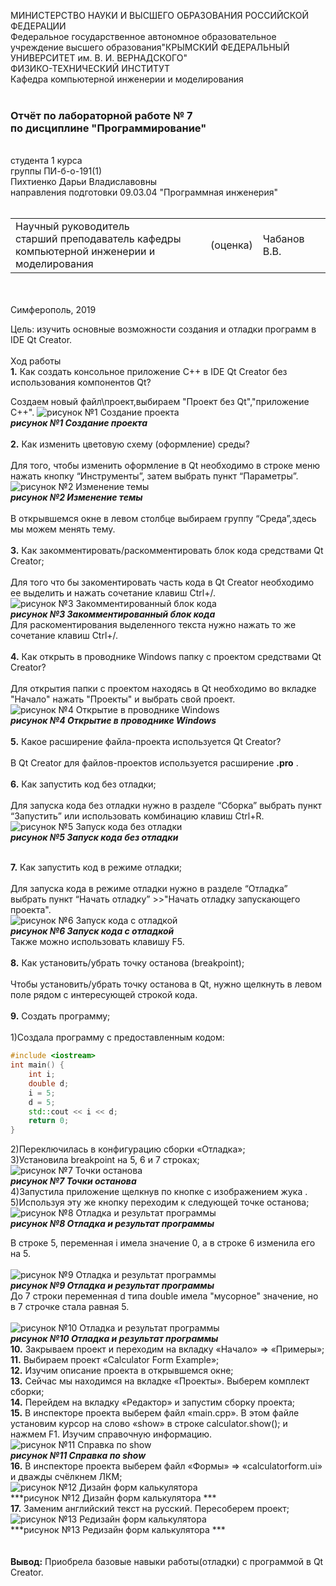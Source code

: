 МИНИСТЕРСТВО НАУКИ  И ВЫСШЕГО ОБРАЗОВАНИЯ РОССИЙСКОЙ ФЕДЕРАЦИИ  
Федеральное государственное автономное образовательное учреждение высшего образования"КРЫМСКИЙ ФЕДЕРАЛЬНЫЙ УНИВЕРСИТЕТ им. В. И. ВЕРНАДСКОГО"  
ФИЗИКО-ТЕХНИЧЕСКИЙ ИНСТИТУТ  
Кафедра компьютерной инженерии и моделирования
<br/><br/>

### Отчёт по лабораторной работе № 7<br/> по дисциплине "Программирование"
<br/>
студента 1 курса
<br/>
группы ПИ-б-о-191(1)
<br/>
Пихтиенко Дарьи Владиславовны
<br/>
направления подготовки 09.03.04 "Программная инженерия"  
<br/><br/>


<table>

<tr><td>Научный руководитель<br/> старший преподаватель кафедры<br/> компьютерной инженерии и моделирования</td>

<td>(оценка)</td>

<td>Чабанов В.В.</td>

</tr>

</table>

<br/><br/>
Симферополь, 2019

Цель: изучить основные возможности создания и отладки программ в IDE Qt Creator.
<br/><br/>
Ход работы
<br/>**1.** Как создать консольное приложение С++ в IDE Qt Creator без использования компонентов Qt?    
 
  Создаем новый файл\проект,выбираем "Проект без Qt","приложение С++".
 ![рисунок №1 Создание проекта](puc1.jpg)<br/> ***рисунок №1 Создание проекта***
 <br/><br/>
 **2.** Как изменить цветовую схему (оформление) среды?<br/><br/>
 Для того, чтобы изменить оформление в Qt необходимо в строке меню нажать кнопку “Инструменты”, затем выбрать пункт “Параметры”.
 ![рисунок №2 Изменение темы](puc2.jpg)</br>***рисунок №2 Изменение темы***<br/><br/>
 В открывшемся окне в левом столбце выбираем группу “Среда”,здесь мы можем менять тему.<br/><br/>
 **3.** Как закомментировать/раскомментировать блок кода средствами  Qt Creator;<br/><br/>
Для того что бы закоментировать часть кода в  Qt Creator необходимо ее выделить и нажать сочетание клавиш Ctrl+/.<br/>
 ![рисунок №3 Закомментированный блок кода](puc3.jpg)</br>***рисунок №3 Закомментированный блок кода***<br/>
 Для раскоментирования выделенного текста нужно нажать то же сочетание клавиш Ctrl+/.<br/><br/>
 **4.** Как открыть в проводнике Windows папку с проектом средствами Qt Creator?<br/><br/>
 Для открытия папки с проектом находясь в Qt необходимо во вкладке "Начало" нажать "Проекты" и выбрать свой проект.
![рисунок №4 Открытие в проводнике Windows ](puc4.jpg)</br>***рисунок №4 Открытие в проводнике Windows***<br/><br/>
 **5.** Какое расширение файла-проекта используется Qt Creator?<br/><br/>
 В Qt Creator для файлов-проектов используется расширение **.pro** .<br/><br/>
 **6.** Как запустить код без отладки;<br/><br/>
 Для запуска кодa без отладки нужно в разделе “Сборка” выбрать пункт “Запустить” или использовать комбинацию клавиш Ctrl+R.<br/>
 ![рисунок №5 Запуск кода без отладки](puc5.jpg)</br>***рисунок №5 Запуск кода без отладки***<br/><br/>

 
 **7.** Как запустить код в режиме отладки;<br/><br/>
 Для запуска кодa в режиме отладки нужно в разделе “Отладка” выбрать пункт “Начать отладку” >>"Начать отладку запускающего проекта".<br/>
 ![рисунок №6 Запуск кода с отладкой](puc6.jpg)</br>***рисунок №6 Запуск кода с отладкой***<br/>
 Также можно использовать клавишу F5.
<br/><br/>
**8.** Как установить/убрать точку останова (breakpoint);<br/><br/>
Чтобы установить/убрать точку останова в Qt, нужно щелкнуть в левом поле рядом с интересующей строкой кода.<br/><br/>
**9.** Создать программу;<br/><br/>
1)Создала программу с предоставленным кодом:<br/>
```C++
#include <iostream>
int main() {
    int i;
    double d;
    i = 5;
    d = 5;
    std::cout << i << d;
    return 0;
}
```
2)Переключилась в конфигурацию сборки «Отладка»;<br/>
3)Установила breakpoint на 5, 6 и 7 строках;<br/>
![рисунок №7 Точки останова](puc7.jpg)</br>***рисунок №7 Точки останова***<br/>
4)Запустила приложение щелкнув по кнопке с изображением жука . <br/>
5)Используя эту же кнопку переходим к следующей точке останова;<br/>
![рисунок №8 Отладка и результат программы](puc8.jpg)</br>***рисунок №8 Отладка и результат программы***<br/>

 В строке 5, переменная i имела значение 0, а в строке 6 изменила его на 5.<br/><br/>
 ![рисунок №9 Отладка и результат программы](puc9.jpg)</br>***рисунок №9 Отладка и результат программы***<br/>
 До 7 строки переменная d типа double имела "мусорное" значение, но в 7 строчке стала равная 5.<br/><br/>
 ![рисунок №10 Отладка и результат программы](puc10.jpg)</br>***рисунок №10 Отладка и результат программы***<br/>
 **10.** Закрываем проект и переходим на вкладку «Начало» => «Примеры»;<br/>
 **11.** Выбираем проект «Calculator Form Example»;<br/>
 **12.** Изучим описание проекта в открывшемся окне;<br/>
 **13.** Сейчас мы находимся на вкладке «Проекты». Выберем комплект сборки;<br/>
 **14.** Перейдем на вкладку «Редактор» и запустим сборку проекта;<br/>
 **15.** В инспекторе проекта выберем файл «main.cpp». В этом файле установим курсор на слово «show» в строке calculator.show(); и нажмем F1. Изучим справочную информацию.<br/>
![рисунок №11 Справка по show ](puc11.jpg)</br>***рисунок №11 Справка по show***<br/>
 **16.** В инспекторе проекта выберем файл «Формы» => «calculatorform.ui» и дважды счёлкнем ЛКМ;<br/>
 ![рисунок №12 Дизайн форм калькулятора ](puc12.jpg)</br>***рисунок №12 Дизайн форм калькулятора ***<br/>
 **17.** Заменим английский текст на русский. Пересоберем проект;<br/>
 ![рисунок №13 Редизайн форм калькулятора ](puc13.jpg)</br>***рисунок №13 Редизайн форм калькулятора ***<br/>
<br/><br/>
 **Вывод:** Приобрела базовые навыки работы(отладки) с программой в Qt Creator.
 
